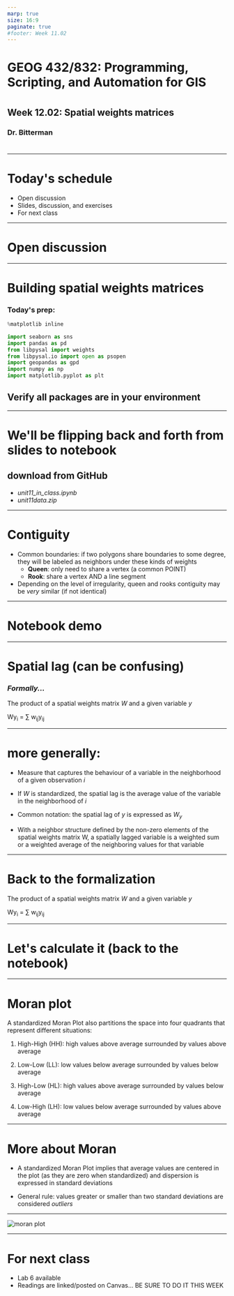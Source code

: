 ```yaml
---
marp: true
size: 16:9 
paginate: true
#footer: Week 11.02
---
```



# GEOG 432/832: Programming, Scripting, and Automation for GIS

#

## Week 12.02: Spatial weights matrices

### Dr. Bitterman

#

--- 

# Today's schedule

- Open discussion
- Slides, discussion, and exercises
- For next class

---

# Open discussion

---

# Building spatial weights matrices

### Today's prep:

```python
%matplotlib inline

import seaborn as sns
import pandas as pd
from libpysal import weights
from libpysal.io import open as psopen
import geopandas as gpd
import numpy as np
import matplotlib.pyplot as plt

```
## Verify all packages are in your environment

---

# We'll be flipping back and forth from slides to notebook

## download from GitHub
- *unit11_in_class.ipynb*
- *unit11data.zip*


---

# Contiguity

- Common boundaries: if two polygons share boundaries to some degree, they will be labeled as neighbors under these kinds of weights
    - **Queen**: only need to share a vertex (a common POINT)
    - **Rook**: share a vertex AND a line segment
- Depending on the level of irregularity, queen and rooks contiguity may be *very* similar (if not identical)


---

# Notebook demo

---

# Spatial lag (can be confusing)

### *Formally...*

The product of a spatial weights matrix *W* and a given variable *y*

Wy<sub>i</sub> = $\sum$ w<sub>ij</sub>y<sub>ij</sub>

---

# more generally:

- Measure that captures the behaviour of a variable in the neighborhood of a given observation *i*

- If *W* is standardized, the spatial lag is the average value of the variable in the neighborhood of *i*

- Common notation: the spatial lag of *y* is expressed as *W<sub>y</sub>*

- With a neighbor structure defined by the non-zero elements of the spatial weights matrix W, a spatially lagged variable is a weighted sum or a weighted average of the neighboring values for that variable


---

# Back to the formalization

The product of a spatial weights matrix *W* and a given variable *y*

Wy<sub>i</sub> = $\sum$ w<sub>ij</sub>y<sub>ij</sub>


---

# Let's calculate it (back to the notebook)

---

# Moran plot

A standardized Moran Plot also partitions the space into four quadrants that represent different situations:

1. High-High (HH): high values above average surrounded by values above average

2. Low-Low (LL): low values below average surrounded by values below average

3. High-Low (HL): high values above average surrounded by values below average

4. Low-High (LH): low values below average surrounded by values above average

---

# More about Moran

- A standardized Moran Plot implies that average values are centered in the plot (as they are zero when standardized) and dispersion is expressed in standard deviations

- General rule: values greater or smaller than two standard deviations are considered *outliers*

---

![moran plot](./images/moran_plot.png)

---


# For next class

- Lab 6 available
- Readings are linked/posted on Canvas... BE SURE TO DO IT THIS WEEK
